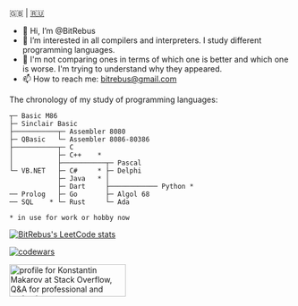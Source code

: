 &#127468;&#127463; | [&#127479;&#127482;](README.ru.md)

- 👋 Hi, I’m @BitRebus
- 👀 I’m interested in all compilers and interpreters. I study different programming languages.
- 🌱 I'm not comparing ones in terms of which one is better and which one is worse. I'm trying to understand why they appeared.
- 📫 How to reach me: bitrebus@gmail.com

The chronology of my study of programming languages:
```
┬─ Basic M86
├─ Sinclair Basic
├───────────┬─ Assembler 8080
├─ QBasic   └─ Assembler 8086-80386
├───────────┬─ C
│           ├─ C++    *
│           ├───────────┬─ Pascal
└─ VB.NET   ├─ C#     * ├─ Delphi
            ├─ Java   * │
            ├─ Dart     ├──────────── Python *
── Prolog   ├─ Go       ├─ Algol 68
── SQL    * └─ Rust     └─ Ada

* in use for work or hobby now
```

[![BitRebus's LeetCode stats](https://leetcode-stats-six.vercel.app/api?username=bitrebus&theme=dark)](https://github.com/bitrebus/leetcode-stats)

[![codewars](https://www.codewars.com/users/Bit%20Rebus/badges/large)](https://www.codewars.com/users/Bit%20Rebus)

<a href="https://stackoverflow.com/users/22851022/konstantin-makarov"><img src="https://stackoverflow.com/users/flair/22851022.png?theme=dark" width="208" height="58" alt="profile for Konstantin Makarov at Stack Overflow, Q&amp;A for professional and enthusiast programmers" title="profile for Konstantin Makarov at Stack Overflow, Q&amp;A for professional and enthusiast programmers"></a>
